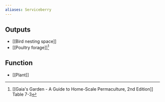 ```yaml
---
aliases: Serviceberry
---
```

## Outputs
- [[Bird nesting space]]
- [[Poultry forage]][^1]

## Function
- [[Plant]]

[^1]: [[Gaia's Garden - A Guide to Home-Scale Permaculture, 2nd Edition]] Table 7-3